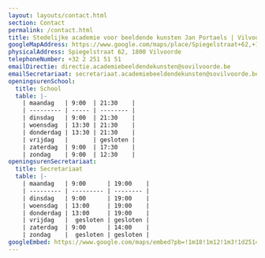 ```yaml
---
layout: layouts/contact.html
section: Contact
permalink: /contact.html
title: Stedelijke academie voor beeldende kunsten Jan Portaels | Vilvoorde
googleMapAddress: https://www.google.com/maps/place/Spiegelstraat+62,+1800+Vilvoorde/
physicalAddress: Spiegelstraat 62, 1800 Vilvoorde
telephoneNumber: +32 2 251 51 51
emailDirectie: directie.academiebeeldendekunsten@sovilvoorde.be
emailSecretariaat: secretariaat.academiebeeldendekunsten@sovilvoorde.be
openingsurenSchool:
  title: School
  table: |-
    | maandag   | 9:00  | 21:30    |
    | --------- | ----- | -------- |
    | dinsdag   | 9:00  | 21:30    |
    | woensdag  | 13:30 | 21:30    |
    | donderdag | 13:30 | 21:30    |
    | vrijdag   |       | gesloten |
    | zaterdag  | 9:00  | 17:30    |
    | zondag    | 9:00  | 12:30    |
openingsurenSecretariaat:
  title: Secretariaat
  table: |-
    | maandag   | 9:00      | 19:00    |
    | --------- | --------- | -------- |
    | dinsdag   | 9:00      | 19:00    |
    | woensdag  | 13:00     | 19:00    |
    | donderdag | 13:00     | 19:00    |
    | vrijdag   |  gesloten | gesloten |
    | zaterdag  | 9:00      | 14:00    |
    | zondag    |  gesloten | gesloten |
googleEmbed: https://www.google.com/maps/embed?pb=!1m18!1m12!1m3!1d2514.6322351379167!2d4.417528315848299!3d50.930519760537614!2m3!1f0!2f0!3f0!3m2!1i1024!2i768!4f13.1!3m3!1m2!1s0x47c3e800440761f1%3A0xe1b00c2673d8656c!2sSpiegelstraat%2062%2C%201800%20Vilvoorde!5e0!3m2!1snl!2sbe!4v1651680471386!5m2!1snl!2sbe
---
```

